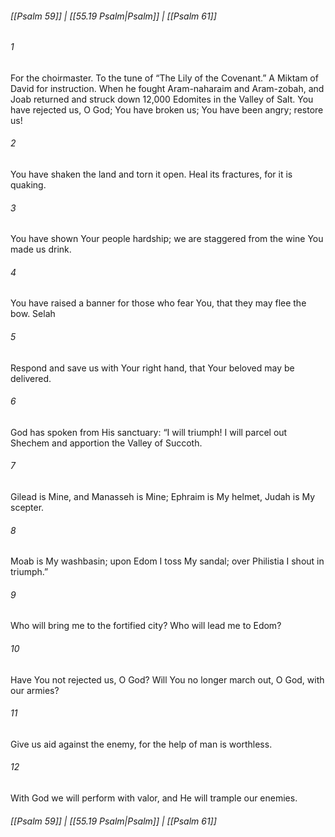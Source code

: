 
###### [[Psalm 59]] | [[55.19 Psalm|Psalm]] | [[Psalm 61]]

###### 1
For the choirmaster. To the tune of “The Lily of the Covenant.” A Miktam of David for instruction. When he fought Aram-naharaim and Aram-zobah, and Joab returned and struck down 12,000 Edomites in the Valley of Salt. You have rejected us, O God; You have broken us; You have been angry; restore us!
###### 2
You have shaken the land and torn it open. Heal its fractures, for it is quaking.
###### 3
You have shown Your people hardship; we are staggered from the wine You made us drink.
###### 4
You have raised a banner for those who fear You, that they may flee the bow. Selah
###### 5
Respond and save us with Your right hand, that Your beloved may be delivered.
###### 6
God has spoken from His sanctuary: “I will triumph! I will parcel out Shechem and apportion the Valley of Succoth.
###### 7
Gilead is Mine, and Manasseh is Mine; Ephraim is My helmet, Judah is My scepter.
###### 8
Moab is My washbasin; upon Edom I toss My sandal; over Philistia I shout in triumph.”
###### 9
Who will bring me to the fortified city? Who will lead me to Edom?
###### 10
Have You not rejected us, O God? Will You no longer march out, O God, with our armies?
###### 11
Give us aid against the enemy, for the help of man is worthless.
###### 12
With God we will perform with valor, and He will trample our enemies.

###### [[Psalm 59]] | [[55.19 Psalm|Psalm]] | [[Psalm 61]]
